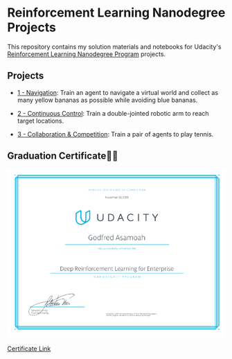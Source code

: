 # Reinforcement Learning Nanodegree Projects

This repository contains my solution materials and notebooks for Udacity's [Reinforcement Learning Nanodegree Program](https://www.udacity.com/course/deep-reinforcement-learning-nanodegree--nd893) projects.

## Projects

- [1 - Navigation](/1-navigation): Train an agent to navigate a virtual world and collect as many yellow bananas as possible while avoiding blue bananas.

- [2 - Continuous Control](/2-continuous-control): Train a double-jointed robotic arm to reach target locations.

- [3 - Collaboration & Competition](/3-collaboration-competition): Train a pair of agents to play tennis.

## Graduation Certificate🎉🎉

![Nanodegree Certificate](./certificate.png "Certificate")

[Certificate Link](https://confirm.udacity.com/JHETQAR)
